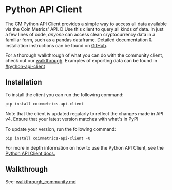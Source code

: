 # Python API Client

The CM Python API Client provides a simple way to access all data available via the Coin Metrics' API. D Use this client to query all kinds of data. In just a few lines of code, _anyone_ can access clean cryptocurrency data in a familiar form, such as a pandas dataframe. Detailed documentation & installation instructions can be found on [GitHub](https://coinmetrics.github.io/api-client-python/site/index.html).

For a thorough walkthrough of what you can do with the community client, check out our [walkthrough](https://github.com/coinmetrics/api-client-python/blob/master/examples/notebooks/walkthrough\_community.ipynb). Examples of exporting data can be found in [#python-api-client](../tutorials-and-examples/user-guides/exporting-data.md#python-api-client "mention")

## Installation

To install the client you can run the following command:

`pip install coinmetrics-api-client`

Note that the client is updated regularly to reflect the changes made in API v4. Ensure that your latest version matches with what's in PyPI

To update your version, run the following command:

`pip install coinmetrics-api-client -U`

For more in depth information on how to use the Python API Client, see the [Python API Client docs.](https://coinmetrics.github.io/api-client-python/site/index.html)

## Walkthrough

See: [walkthrough\_community.md](../tutorials-and-examples/tutorials/walkthrough\_community.md "mention")
